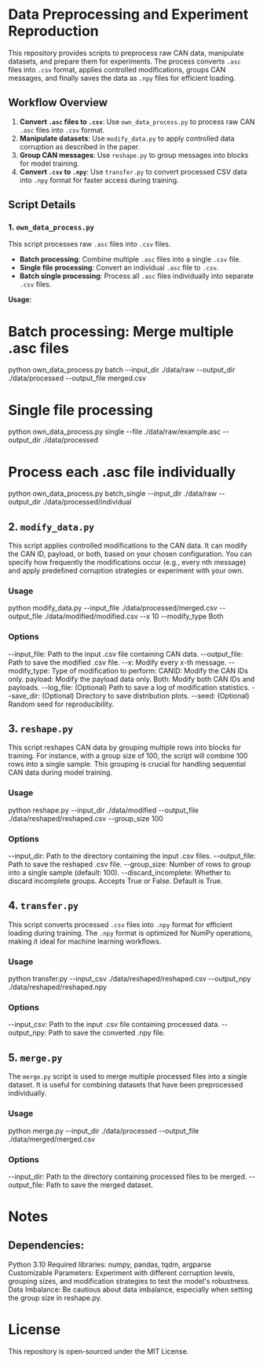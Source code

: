 # Data Preprocessing and Experiment Reproduction

This repository provides scripts to preprocess raw CAN data, manipulate datasets, and prepare them for experiments. The process converts `.asc` files into `.csv` format, applies controlled modifications, groups CAN messages, and finally saves the data as `.npy` files for efficient loading.

## Workflow Overview

1. **Convert `.asc` files to `.csv`**: Use `own_data_process.py` to process raw CAN `.asc` files into `.csv` format.
2. **Manipulate datasets**: Use `modify_data.py` to apply controlled data corruption as described in the paper.
3. **Group CAN messages**: Use `reshape.py` to group messages into blocks for model training.
4. **Convert `.csv` to `.npy`**: Use `transfer.py` to convert processed CSV data into `.npy` format for faster access during training.

## Script Details

### 1. `own_data_process.py`
This script processes raw `.asc` files into `.csv` files.

- **Batch processing**: Combine multiple `.asc` files into a single `.csv` file.
- **Single file processing**: Convert an individual `.asc` file to `.csv`.
- **Batch single processing**: Process all `.asc` files individually into separate `.csv` files.

**Usage**:

# Batch processing: Merge multiple .asc files
python own_data_process.py batch --input_dir ./data/raw --output_dir ./data/processed --output_file merged.csv

# Single file processing
python own_data_process.py single --file ./data/raw/example.asc --output_dir ./data/processed

# Process each .asc file individually
python own_data_process.py batch_single --input_dir ./data/raw --output_dir ./data/processed/individual


## 2. `modify_data.py`

This script applies controlled modifications to the CAN data. It can modify the CAN ID, payload, or both, based on your chosen configuration. You can specify how frequently the modifications occur (e.g., every nth message) and apply predefined corruption strategies or experiment with your own.

### Usage

python modify_data.py --input_file ./data/processed/merged.csv --output_file ./data/modified/modified.csv --x 10 --modify_type Both

### Options
--input_file: Path to the input .csv file containing CAN data.
--output_file: Path to save the modified .csv file.
--x: Modify every x-th message.
--modify_type: Type of modification to perform:
CANID: Modify the CAN IDs only.
payload: Modify the payload data only.
Both: Modify both CAN IDs and payloads.
--log_file: (Optional) Path to save a log of modification statistics.
--save_dir: (Optional) Directory to save distribution plots.
--seed: (Optional) Random seed for reproducibility.

## 3. `reshape.py`

This script reshapes CAN data by grouping multiple rows into blocks for training. For instance, with a group size of 100, the script will combine 100 rows into a single sample. This grouping is crucial for handling sequential CAN data during model training.

### Usage

python reshape.py --input_dir ./data/modified --output_file ./data/reshaped/reshaped.csv --group_size 100

### Options
--input_dir: Path to the directory containing the input .csv files.
--output_file: Path to save the reshaped .csv file.
--group_size: Number of rows to group into a single sample (default: 100).
--discard_incomplete: Whether to discard incomplete groups. Accepts True or False. Default is True.

## 4. `transfer.py`

This script converts processed `.csv` files into `.npy` format for efficient loading during training. The `.npy` format is optimized for NumPy operations, making it ideal for machine learning workflows.

### Usage

python transfer.py --input_csv ./data/reshaped/reshaped.csv --output_npy ./data/reshaped/reshaped.npy

### Options
--input_csv: Path to the input .csv file containing processed data.
--output_npy: Path to save the converted .npy file.

## 5. `merge.py`

The `merge.py` script is used to merge multiple processed files into a single dataset. It is useful for combining datasets that have been preprocessed individually.

### Usage

python merge.py --input_dir ./data/processed --output_file ./data/merged/merged.csv

### Options
--input_dir: Path to the directory containing processed files to be merged.
--output_file: Path to save the merged dataset.

# Notes
## Dependencies:

Python 3.10
Required libraries: numpy, pandas, tqdm, argparse
Customizable Parameters: Experiment with different corruption levels, grouping sizes, and modification strategies to test the model's robustness.
Data Imbalance: Be cautious about data imbalance, especially when setting the group size in reshape.py.

# License
This repository is open-sourced under the MIT License.